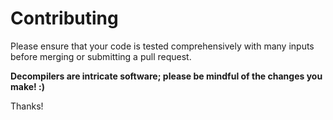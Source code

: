 # Contributing

Please ensure that your code is tested comprehensively with many inputs before merging or submitting a pull request. 

**Decompilers are intricate software; please be mindful of the changes you make! :)**

Thanks!